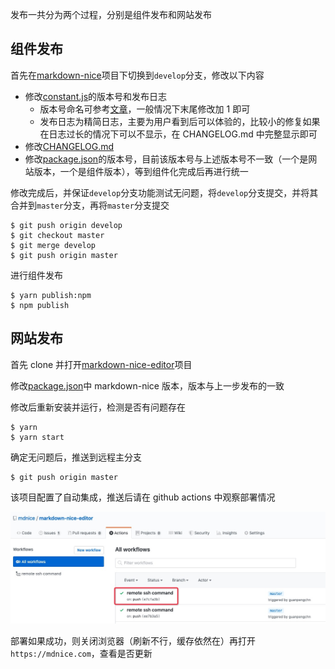发布一共分为两个过程，分别是组件发布和网站发布

## 组件发布

首先在[markdown-nice](https://github.com/mdnice/markdown-nice)项目下切换到`develop`分支，修改以下内容

- 修改[constant.js](https://github.com/mdnice/markdown-nice/blob/master/src/utils/constant.js#L157-L165)的版本号和发布日志
  - 版本号命名可参考[文章](https://juejin.im/entry/5bf2283ee51d453427606d19)，一般情况下末尾修改加 1 即可
  - 发布日志为精简日志，主要为用户看到后可以体验的，比较小的修复如果在日志过长的情况下可以不显示，在 CHANGELOG.md 中完整显示即可
- 修改[CHANGELOG.md](https://github.com/mdnice/markdown-nice/blob/master/CHANGELOG.md)
- 修改[package.json](https://github.com/mdnice/markdown-nice/blob/master/package.json#L5)的版本号，目前该版本号与上述版本号不一致（一个是网站版本，一个是组件版本），等到组件化完成后再进行统一

修改完成后，并保证`develop`分支功能测试无问题，将`develop`分支提交，并将其合并到`master`分支，再将`master`分支提交

```shell
$ git push origin develop
$ git checkout master
$ git merge develop
$ git push origin master
```

进行组件发布

```shell
$ yarn publish:npm
$ npm publish
```

## 网站发布

首先 clone 并打开[markdown-nice-editor](https://github.com/mdnice/markdown-nice-editor)项目

修改[package.json](https://github.com/mdnice/markdown-nice-editor/blob/master/package.json#L42)中 markdown-nice 版本，版本与上一步发布的一致

修改后重新安装并运行，检测是否有问题存在

```shell
$ yarn
$ yarn start
```

确定无问题后，推送到远程主分支

```shell
$ git push origin master
```

该项目配置了自动集成，推送后请在 github actions 中观察部署情况

![](./_media/publish/deploy.jpg)

部署如果成功，则关闭浏览器（刷新不行，缓存依然在）再打开`https://mdnice.com`，查看是否更新
